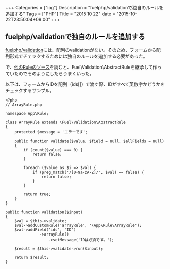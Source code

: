 +++
Categories = ["log"]
Description = "fuelphp/validationで独自のルールを追加する"
Tags = ["PHP"]
Title = "2015 10 22"
date = "2015-10-22T23:50:04+09:00"
+++

## fuelphp/validationで独自のルールを追加する
[fuelphp/validation](https://github.com/fuelphp/validation)には、配列のvalidationがない。そのため、フォームから配列形式でチェックするためには独自のルールを追加する必要があった。

で、[他のRuleのソース](https://github.com/fuelphp/validation/blob/b6971693617b883c978466c07f167724f002363f/src/Rule/Number.php)を読むと、Fuel\Validation\AbstractRuleを継承して作っていたのでそのようにしたらうまくいった。

以下は、フォームからIDを配列（ids[]）で渡す際、IDがすべて英数字かどうかをチェックするサンプル。

```
<?php
// ArrayRule.php

namespace App\Rule;

class ArrayRule extends \Fuel\Validation\AbstractRule
{
    protected $message = 'エラーです';

    public function validate($value, $field = null, $allFields = null)
    {
        if (count($value) === 0) {
            return false;
        }

        foreach ($value as $i => $val) {
            if (preg_match('/[0-9a-zA-Z]/', $val) == false) {
                return false;
            }
        }

        return true;
    }
}
```

```
public function validation($input)
{
    $val = $this->validate;
    $val->addCustomRule('arrayRule', '\App\Rule\ArrayRule');
    $val->addField('ids', 'ID')
               ->arrayRule()
                   ->setMessage('IDは必須です。');

    $result = $this->validate->run($input);

    return $result;
}
```